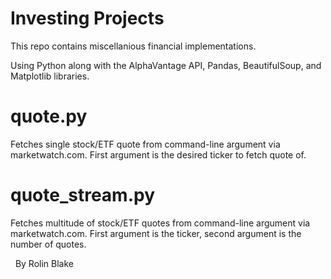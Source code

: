 # Investing Projects
 This repo contains miscellanious financial implementations.
 
 Using Python along with the AlphaVantage API, Pandas, BeautifulSoup, and Matplotlib libraries.
 
 # quote.py
 
 Fetches single stock/ETF quote from command-line argument via marketwatch.com.
 First argument is the desired ticker to fetch quote of.
 
 # quote_stream.py
 
 Fetches multitude of stock/ETF quotes from command-line argument via marketwatch.com.
 First argument is the ticker, second argument is the number of quotes.
 
 &nbsp;
 By Rolin Blake
